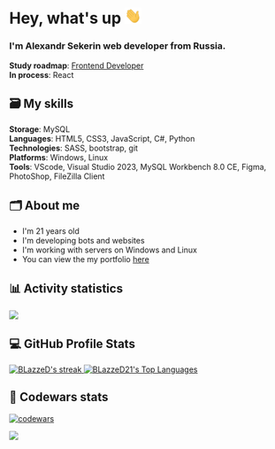 # Hey, what's up <img src="./hello.gif" width="30px">

### I'm Alexandr Sekerin web developer from Russia.

**Study roadmap**: [Frontend Developer](https://roadmap.sh/frontend)
<br/>**In process**: React

## 🗃 My skills
**Storage**: MySQL
<br/>**Languages**: HTML5, CSS3, JavaScript, C#, Python
<br/>**Technologies**: SASS, bootstrap, git
<br/>**Platforms**: Windows, Linux
<br/>**Tools**: VScode, Visual Studio 2023, MySQL Workbench 8.0 CE, Figma, PhotoShop, FileZilla Client




## 🗂 About me
- I'm 21 years old
- I'm developing bots and websites
- I'm working with servers on Windows and Linux
- You can view the my portfolio [here](https://blazzed21.github.io/)

## 📊 Activity statistics

<img width="800" align="center" src="https://github-profile-summary-cards.vercel.app/api/cards/profile-details?username=blazzed21&theme=dracula" />

<!-- ## 🔥 Streak Stats
<p>
    <a href="https://github.com/BLazzeD21">
      <img title="Streak stats for your profile at git.io/streak-stats" alt="BLazzeD's streak" src="https://streak-stats.demolab.com/?user=BLazzeD21&theme=dracula&hide_border=true"/>
    </a>
</p> -->

## 💻 GitHub Profile Stats
<p>
    <a href="https://github.com/BLazzeD21">
        <img title="Streak stats for your profile at git.io/streak-stats" alt="BLazzeD's streak" src="https://streak-stats.demolab.com/?user=BLazzeD21&theme=dracula&hide_border=true" height="192px"/>
    </a>
    <!---
    <a href="https://github.com/BLazzeD21">
        <img alt="BLazzeD21's Github Stats" src="https://github-readme-stats.vercel.app/api?username=blazzed21&show_icons=true&theme=dracula" height="192px"/>
    </a>
    -->
    <a href="https://github.com/BLazzeD21">
          <img alt="BLazzeD21's Top Languages" src="https://denvercoder1-github-readme-stats.vercel.app/api/top-langs/?username=BLazzeD21&langs_count=8&layout=compact&theme=dracula&hide_border=true&bg_color=1F222E&title_color=F85D7F&icon_color=F8D866&hide=Jupyter%20Notebook,Roff" height="192px"/>
    </a>
</p>

## 📕 Codewars stats

[![codewars](https://www.codewars.com/users/BLazzeD/badges/large)](https://www.codewars.com/users/BLazzeD)






![](https://komarev.com/ghpvc/?username=blazzed21)
